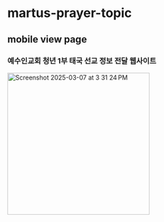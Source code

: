 # martus-prayer-topic
## mobile view page
### 예수인교회 청년 1부 태국 선교 정보 전달 웹사이트

<img width="320" alt="Screenshot 2025-03-07 at 3 31 24 PM" src="https://github.com/user-attachments/assets/d5b71129-b4be-4dae-8f13-d8ba67581d16" />
